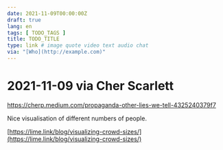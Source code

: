 ```yaml
---
date: 2021-11-09T00:00:00Z
draft: true
lang: en
tags: [ TODO_TAGS ]
title: TODO_TITLE
type: link # image quote video text audio chat
via: "[Who](http://example.com)"
---
```



# 2021-11-09 via Cher Scarlett
https://cherp.medium.com/propaganda-other-lies-we-tell-4325240379f7


Nice visualisation of different numbers of people. 

[https://lime.link/blog/visualizing-crowd-sizes/](https://lime.link/blog/visualizing-crowd-sizes/)

